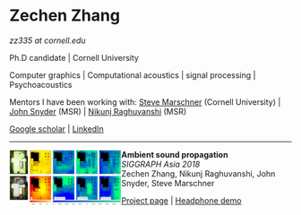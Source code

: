 # Zechen Zhang

*zz335 at cornell.edu*

Ph.D candidate | Cornell University

Computer graphics | Computational acoustics | signal processing | Psychoacoustics

Mentors I have been working with: 
 [Steve Marschner](https://www.cs.cornell.edu/~srm/) (Cornell University)
 | 
 [John Snyder](https://www.microsoft.com/en-us/research/people/johnsny/) (MSR) 
 | 
 [Nikunj Raghuvanshi](http://www.nikunjr.com/) (MSR)

[Google scholar](https://scholar.google.com/citations?hl=en&user=RBDHu9UAAAAJ&view_op=list_works&authuser=1&gmla=AJsN-F7-xJ-lFabohOk8iR_vInc7314F38GcgjprXTWMlz5Qu0eqU3JYjJY22_f0SQln2eVbm7cqvWmnW6qqBqyoQLDnvhKmTA)
| [LinkedIn](https://www.linkedin.com/in/zechen-zhang-836a6b58/)

------

<img align="left" width="200" height="100" src="img_SASIA2018.png">

**Ambient sound propagation**\
 *SIGGRAPH Asia 2018*\
Zechen Zhang, Nikunj Raghuvanshi, John Snyder, Steve Marschner

[Project page](https://zechenz.github.io) | [Headphone demo](https://zechenz.github.io)

